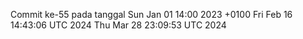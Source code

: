 Commit ke-55 pada tanggal Sun Jan 01 14:00 2023 +0100
Fri Feb 16 14:43:06 UTC 2024
Thu Mar 28 23:09:53 UTC 2024
